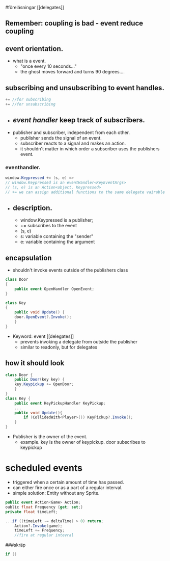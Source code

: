 #föreläsningar
[[delegates]]
## Remember: coupling is bad - event reduce coupling

## event orientation.

- what is a event.
  - "once every 10 seconds..."
  - the ghost moves forward and turns 90 degrees....

## subscribing and unsubscribing to event handles.
```C# 
+= //for subscribing
+= //for unsubscribing
```

- ## *event handler* keep track of subscribers.
- publisher and subscriber, independent from each other.
  - publisher sends the signal of an event.
  - subscriber reacts to a signal and makes an action.
  - it shouldn't matter in which order a subscriber uses the publishers event.

### eventhandler.
```c#
window.Keypressed += (s, e) =>
// window.Keypressed is an eventHandler<KeyEventArgs>
// (s, e) is an Action<object, Keypressed>
// += we can assign additional functions to the same delegate vairable (adds them together as a list).
```

- ## description.
	- window.Keypressed is a publisher;
	- += subscribes to the event
	- (s, e)
	- s: variable containing the "sender"
	- e: variable containing the argument
## encapsulation
- shouldn't invoke events outside of the publishers class
```C#
class Door
{
	public event OpenHandler OpenEvent;
}

class Key
{
	public void Update() {
	door.OpenEvent?.Invoke();
	}
}
```
- Keyword: event
[[delegates]]
  - prevents invoking a delegate from outside the publisher
  - similar to readonly, but for delegates
## how it should look
```C#
class Door {
	public Door(key key) {
	key.Keypickup += OpenDoor;
	}
}
class Key {
	public event KeyPickupHandler KeyPickup;
	...
	public void Update(){
		if (CollidedWith<Player>()) KeyPickup?.Invoke();
	}
}
```
- Publisher is the owner of the event.
  - example. key is the owner of keypickup. door subscribes to keypickup
# scheduled events
- triggered when a certain amount of time has passed.
- can either fire once or as a part of a regular interval.
- simple solution: Entity without any Sprite.
```C#
public event Action<Game> Action;
oublic float Frequency {get; set;}
private float timeLeft;

...if ((timeLeft -= deltaTime) > 0) return;
	Action?.Invoke(game);
	timeLeft += Frequency;
	//fire at regular intevral
```


###skräp
```c#
if ()
```